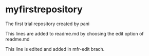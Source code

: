 # myfirstrepository
The first trial repository created by pani


This lines are added to readme.md by choosing the edit option of readme.md

This line is edited and added in mfr-edit brach.
